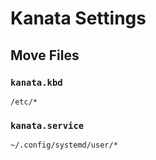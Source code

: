 # Kanata Settings

## Move Files

### `kanata.kbd`

```
/etc/*
```

### `kanata.service`

```
~/.config/systemd/user/*
```
